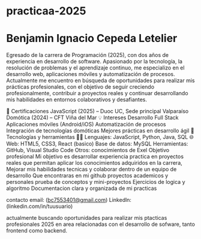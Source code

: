 # practicaa-2025


# Benjamin Ignacio Cepeda Letelier
Egresado de la carrera de Programación (2025), con dos años de experiencia en desarrollo de software. Apasionado por la tecnología, la resolución de problemas y el aprendizaje continuo, me especializo en el desarrollo web, aplicaciones móviles y automatización de procesos.
Actualmente me encuentro en búsqueda de oportunidades para realizar mis prácticas profesionales, con el objetivo de seguir creciendo profesionalmente, contribuir a proyectos reales y continuar desarrollando mis habilidades en entornos colaborativos y desafiantes.

📜 Certificaciones JavaScript (2025) – Duoc UC, Sede principal Valparaíso 
Domótica (2024) – CFT Viña del Mar 💡 
Intereses Desarrollo Full Stack
Aplicaciones móviles (Android/iOS) 
Automatización de procesos
Integración de tecnologías domóticas 
Mejores prácticas en desarrollo ágil 
🚀 Tecnologías y herramientas 👨‍💻 Lenguajes: JavaScript, Python, Java, SQL 🌐 Web: HTML5, CSS3, React (basico)
Base de datos: MySQL
Herramientas: GitHub, Visual Studio Code
Otros: conocimientos de Exel
Objetivo profesional Mi objetivo es desarrollar experiencia practica  en proyectos reales que permitan aplicar los conocimientos adquiridos en la carrera, Mejorar mis habilidades tecnicas y colaborar dentro de un equipo de desarrollo
Que encontraras en mi github proyectos academicos y personales 
prueba de conceptos y mini-proyectos 
Ejercicios de logica y algoritmo
Documentacion clara y organizada de mi practicas 

contacto email: (bc7553401@gmail.com) 
Linkedln: (linkedin.com/in/tuusuario)

actualmente buscando oportunidades para realizar mis ptacticas profesionales 2025 en area relacionadas con el desarrollo de sofware, tanto frontend como backend.
